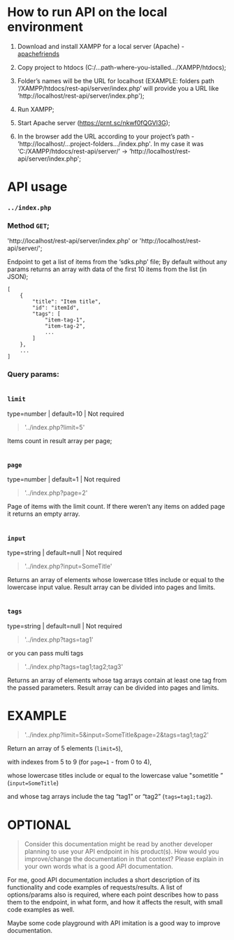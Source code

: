 # How to run API on the local environment

1. Download and install XAMPP for a local server (Apache) - [apachefriends](https://www.apachefriends.org/)

2. Copy project to htdocs (C:/...path-where-you-istalled.../XAMPP/htdocs);

3. Folder’s names will be the URL for localhost (EXAMPLE: folders path ‘/XAMPP/htdocs/rest-api/server/index.php’ will provide you a URL like ’http://localhost/rest-api/server/index.php');

4. Run XAMPP;

5. Start Apache server (https://prnt.sc/nkwf0fQGVl3G);

6. In the browser add the URL according to your project’s path - ’http://localhost/…project-folders…/index.php'. In my case it was ‘C:/XAMPP/htdocs/rest-api/server/’ -> ’http://localhost/rest-api/server/index.php';

#



# API usage
### `../index.php` 
### Method `GET`;

'http://localhost/rest-api/server/index.php' or 'http://localhost/rest-api/server/';

Endpoint to get a list of items from the ‘sdks.php’ file;
By default without any params returns an array with data of the first 10 items from the list (in JSON);


```
[
    {
        "title": "Item title",
        "id": "itemId",
        "tags": [
            "item-tag-1",
            "item-tag-2",
            ... 
        ]
    },
    ...
]
```

### Query params:

#

### `limit` 
type=number | default=10 | Not required  
>'../index.php?limit=5' 

Items count in result array per page;

#

### `page` 
type=number | default=1 | Not required  
>'../index.php?page=2' 

Page of items with the limit count. If there weren’t any items on added page it returns an empty array.

#

### `input` 
type=string | default=null | Not required  
>'../index.php?input=SomeTitle'   

Returns an array of elements whose lowercase titles include or equal to the lowercase input value.
Result array can be divided into pages and limits.

#

### `tags` 
type=string | default=null | Not required  
>'../index.php?tags=tag1'

or you can pass multi tags
>'../index.php?tags=tag1;tag2;tag3'

Returns an array of elements whose tag arrays contain at least one tag from the passed parameters.
Result array can be divided into pages and limits.

#

# EXAMPLE
>'../index.php?limit=5&input=SomeTitle&page=2&tags=tag1;tag2'

Return an array of 5 elements (`limit=5`), 

with indexes from 5 to 9 (for `page=1` - from 0 to 4), 

whose lowercase titles include or equal to the lowercase value "sometitle ” (`input=SomeTitle`) 

and whose tag arrays include the tag “tag1” or “tag2” (`tags=tag1;tag2`).

#

# OPTIONAL

> Consider this documentation might be read by another
developer planning to use your API endpoint in his product(s). How would you improve/change the documentation in that context? Please explain in your own words what is a good API documentation.

For me, good API documentation includes a short description of its functionality and code examples of requests/results. A list of options/params also is required, where each point describes how to pass them to the endpoint, in what form, and how it affects the result, with small code examples as well.

Maybe some code playground with API imitation is a good way to improve documentation.


